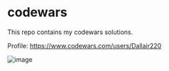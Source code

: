 # codewars

This repo contains my codewars solutions.


Profile: 
https://www.codewars.com/users/Dallair220

![image](https://github.com/Dallair220/codewars/assets/93786532/e332f62b-e154-4109-8bda-64c9f6037244)
